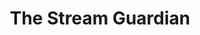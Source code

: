 ---
title: "The Stream Guardian"
description: "This illustration was born on a contemplative afternoon, when the silence of the water whispered stories of creatures that watch without being seen. The protagonist, a serene otter perched on a rock, observes its world with the calm of one who belongs. Surrounded by reeds and golden reflections, this little guardian embodies the harmony between the wild and the tender. With soft colors and playful lines, I sought to capture that moment when nature becomes a character."
image: "@assets/projects/2.webp"
---